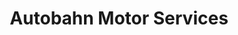 ---
title: "Autobahn Motor Services"
url: /edinburgh/autobahn-motor-services/
shop: Autowerkstatt
---